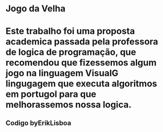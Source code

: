 <h1>Jogo da Velha<h1>
<p>Este trabalho foi uma proposta academica passada pela professora de logica de programação, que recomendou que fizessemos algum jogo na linguagem VisualG lingugagem que executa algoritmos em portugol para que melhorassemos nossa logica.<p>
<h2>Codigo byErikLisboa<h2>

